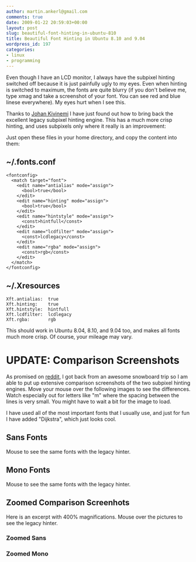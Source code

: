 ```yaml
---
author: martin.ankerl@gmail.com
comments: true
date: 2009-01-22 20:59:03+00:00
layout: post
slug: beautiful-font-hinting-in-ubuntu-810
title: Beautiful Font Hinting in Ubuntu 8.10 and 9.04
wordpress_id: 197
categories:
- linux
- programming
---
```


Even though I have an LCD monitor, I always have the subpixel hinting switched off because it is just painfully ugly to my eyes. Even when hinting is switched to maximum, the fonts are quite blurry (if you don't believe me, type xmag and take a screenshot of your font. You can see red and blue linese everywhere). My eyes hurt when I see this.

Thanks to [Johan Kivinemi](http://johan.kiviniemi.name/blag/ubuntu-fonts/) I have just found out how to bring back the excellent legacy subpixel hinting engine. This has a much more crisp hinting, and uses subpixels only where it really is an improvement:

Just open these files in your home directory, and copy the content into them:


## ~/.fonts.conf



    
    
    
    <fontconfig>
      <match target="font">
        <edit name="antialias" mode="assign">
          <bool>true</bool>
        </edit>
        <edit name="hinting" mode="assign">
          <bool>true</bool>
        </edit>
        <edit name="hintstyle" mode="assign">
          <const>hintfull</const>
        </edit>
        <edit name="lcdfilter" mode="assign">
          <const>lcdlegacy</const>
        </edit>
        <edit name="rgba" mode="assign">
          <const>rgb</const>
        </edit>
      </match>
    </fontconfig>





## ~/.Xresources



    
    Xft.antialias:  true
    Xft.hinting:    true
    Xft.hintstyle:  hintfull
    Xft.lcdfilter:  lcdlegacy
    Xft.rgba:       rgb



This should work in Ubuntu 8.04, 8.10, and 9.04 too, and makes all fonts much more crisp. Of course, your mileage may vary.



# UPDATE: Comparison Screenshots


As promised on [reddit](http://www.reddit.com/r/linux/comments/7ru91/beautiful_font_hinting_in_ubuntu_810/), I got back from an awesome snowboard trip so I am able to put up extensive comparison screenshots of the two subpixel hinting engines. Move your mouse over the following images to see the differences. Watch especially out for letters like "m" where the spacing between the lines is very small. You might have to wait a bit for the image to load.

I have used all of the most important fonts that I usually use, and just for fun I have added "Dijkstra", which just looks cool.



## Sans Fonts


Mouse to see the same fonts with the legacy hinter.











## Mono Fonts


Mouse to see the same fonts with the legacy hinter.












## Zoomed Comparison Screenhots


Here is an excerpt with 400% magnifications. Mouse over the pictures to see the legacy hinter.


### Zoomed Sans













### Zoomed Mono








